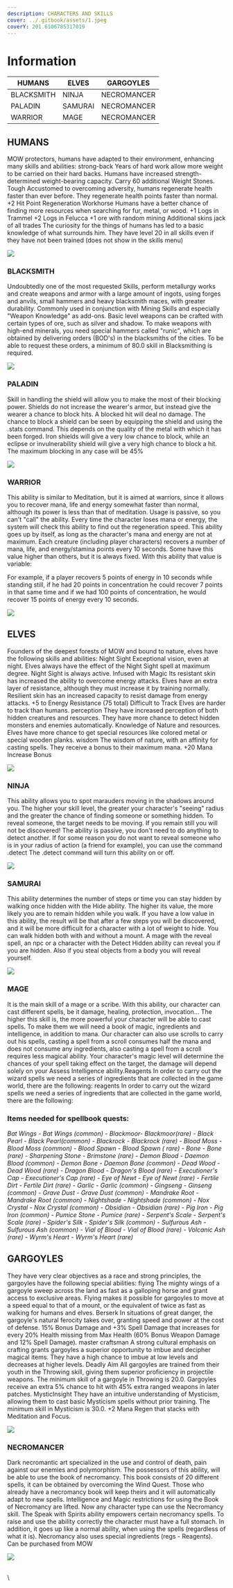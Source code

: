 ```yaml
---
description: CHARACTERS AND SKILLS
cover: ../.gitbook/assets/1.jpeg
coverY: 201.6106785317019
---
```


# Information



| HUMANS     | ELVES   | GARGOYLES   |
| ---------- | ------- | ----------- |
| BLACKSMITH | NINJA   | NECROMANCER |
| PALADIN    | SAMURAI | NECROMANCER |
| WARRIOR    | MAGE    | NECROMANCER |



## HUMANS



MOW protectors, humans have adapted to their environment, enhancing many skills and abilities: strong-back Years of hard work allow more weight to be carried on their hard backs. Humans have increased strength-determined weight-bearing capacity. Carry 60 additional Weight Stones. Tough Accustomed to overcoming adversity, humans regenerate health faster than ever before. They regenerate health points faster than normal. +2 Hit Point Regeneration Workhorse Humans have a better chance of finding more resources when searching for fur, metal, or wood. +1 Logs in Trammel +2 Logs in Felucca +1 ore with random mining Additional skins jack of all trades The curiosity for the things of humans has led to a basic knowledge of what surrounds him. They have level 20 in all skills even if they have not been trained (does not show in the skills menu)

![](<../.gitbook/assets/Sin título.png>)



### BLACKSMITH

Undoubtedly one of the most requested Skills, perform metallurgy works and create weapons and armor with a large amount of ingots, using forges and anvils, small hammers and heavy blacksmith maces, with greater durability. Commonly used in conjunction with Mining Skills and especially "Weapon Knowledge" as add-ons. Basic level weapons can be crafted with certain types of ore, such as silver and shadow. To make weapons with high-end minerals, you need special hammers called "runic", which are obtained by delivering orders (BOD's) in the blacksmiths of the cities. To be able to request these orders, a minimum of 80.0 skill in Blacksmithing is required.

![](../.gitbook/assets/Flag\_blacksmithy.gif)

### PALADIN

Skill in handling the shield will allow you to make the most of their blocking power. Shields do not increase the wearer's armor, but instead give the wearer a chance to block hits. A blocked hit will deal no damage. The chance to block a shield can be seen by equipping the shield and using the .stats command. This depends on the quality of the metal with which it has been forged. Iron shields will give a very low chance to block, while an eclipse or invulnerability shield will give a very high chance to block a hit. The maximum blocking in any case will be 45%

![](<../.gitbook/assets/Escudo (1).gif>)





### WARRIOR

This ability is similar to Meditation, but it is aimed at warriors, since it allows you to recover mana, life and energy somewhat faster than normal, although its power is less than that of meditation. Usage is passive, so you can't "call" the ability. Every time the character loses mana or energy, the system will check this ability to find out the regeneration speed. This ability goes up by itself, as long as the character's mana and energy are not at maximum. Each creature (including player characters) recovers a number of mana, life, and energy/stamina points every 10 seconds. Some have this value higher than others, but it is always fixed. With this ability that value is variable:

For example, if a player recovers 5 points of energy in 10 seconds while standing still, if he had 20 points in concentration he could recover 7 points in that same time and if we had 100 points of concentration, he would recover 15 points of energy every 10 seconds.



![](../.gitbook/assets/Flag\_focus.gif)

## ELVES

Founders of the deepest forests of MOW and bound to nature, elves have the following skills and abilities: Night Sight Exceptional vision, even at night. Elves always have the effect of the Night Sight spell at maximum degree. Night Sight is always active. Infused with Magic Its resistant skin has increased the ability to overcome energy attacks. Elves have an extra layer of resistance, although they must increase it by training normally. Resilient skin has an increased capacity to resist damage from energy attacks. +5 to Energy Resistance (75 total) Difficult to Track Elves are harder to track than humans. perception They have increased perception of both hidden creatures and resources. They have more chance to detect hidden monsters and enemies automatically. Knowledge of Nature and resources. Elves have more chance to get special resources like colored metal or special wooden planks. wisdom The wisdom of nature, with an affinity for casting spells. They receive a bonus to their maximum mana. +20 Mana Increase Bonus

![](../.gitbook/assets/race\_elf.png)

### NINJA

This ability allows you to spot marauders moving in the shadows around you. The higher your skill level, the greater your character's "seeing" radius and the greater the chance of finding someone or something hidden. To reveal someone, the target needs to be moving. If you remain still you will not be discovered! The ability is passive, you don't need to do anything to detect another. If for some reason you do not want to reveal someone who is in your radius of action (a friend for example), you can use the command .detect The .detect command will turn this ability on or off.

![](../.gitbook/assets/Detectaroculto.gif)

### SAMURAI

This ability determines the number of steps or time you can stay hidden by walking once hidden with the Hide ability. The higher its value, the more likely you are to remain hidden while you walk. If you have a low value in this ability, the result will be that after a few steps you will be discovered, and it will be more difficult for a character with a lot of weight to hide. You can walk hidden both with and without a mount. A mage with the reveal spell, an npc or a character with the Detect Hidden ability can reveal you if you are hidden. Also if you steal objects from a body you will reveal yourself.

![](../.gitbook/assets/Flag\_stealth.gif)

### MAGE

It is the main skill of a mage or a scribe. With this ability, our character can cast different spells, be it damage, healing, protection, invocation... The higher this skill is, the more powerful your character will be able to cast spells. To make them we will need a book of magic, ingredients and intelligence, in addition to mana. Our character can also use scrolls to carry out his spells, casting a spell from a scroll consumes half the mana and does not consume any ingredients, also casting a spell from a scroll requires less magical ability. Your character's magic level will determine the chances of your spell taking effect on the target, the damage will depend solely on your Assess Intelligence ability.Reagents In order to carry out the wizard spells we need a series of ingredients that are collected in the game world, there are the following: reagents In order to carry out the wizard spells we need a series of ingredients that are collected in the game world, there are the following:&#x20;



### Items needed for spellbook quests:

_Bat Wings - Bat Wings (common) - Blackmoor- Blackmoor(rare) - Black Pearl - Black Pearl(common) - Blackrock - Blackrock (rare) - Blood Moss - Blood Moss (common) - Blood Spawn - Blood Spawn ( rare) - Bone - Bone (rare) - Sharpening Stone - Brimstone (rare) - Demon Blood - Daemon Blood (common) - Demon Bone - Daemon Bone (common) - Dead Wood - Dead Wood (rare) - Dragon Blood - Dragon's Blood (rare) - Executioner's Cap - Executioner's Cap (rare) - Eye of Newt - Eye of Newt (rare) - Fertile Dirt - Fertile Dirt (rare) - Garlic - Garlic (common) - Gingseng - Ginseng (common) - Grave Dust - Grave Dust (common) - Mandrake Root - Mandrake Root (common) - Nightshade - Nightshade (common) - Nox Crystal - Nox Crystal (common) - Obsidian - Obsidian (rare) - Pig Iron - Pig Iron (common) - Pumice Stone - Pumice (rare) - Serpent's Scale - Serpent's Scale (rare) - Spider's Silk - Spider's Silk (common) - Sulfurous Ash - Sulfurous Ash (common) - Vial of Blood - Vial of Blood (rare) - Volcanic Ash (rare) - Wyrm's Heart - Wyrm's Heart (rare)_

## GARGOYLES

They have very clear objectives as a race and strong principles, the gargoyles have the following special abilities: flying The mighty wings of a gargoyle sweep across the land as fast as a galloping horse and grant access to exclusive areas. Flying makes it possible for gargoyles to move at a speed equal to that of a mount, or the equivalent of twice as fast as walking for humans and elves. Berserk In situations of great danger, the gargoyle's natural ferocity takes over, granting speed and power at the cost of defense. 15% Bonus Damage and +3% Spell Damage that increases for every 20% Health missing from Max Health (60% Bonus Weapon Damage and 12% Spell Damage). master craftsman A strong cultural emphasis on crafting grants gargoyles a superior opportunity to imbue and decipher magical items. They have a high chance to imbue at low levels and decreases at higher levels. Deadly Aim All gargoyles are trained from their youth in the Throwing skill, giving them superior proficiency in projectile weapons. The minimum skill of a gargoyle in Throwing is 20.0. Gargoyles receive an extra 5% chance to hit with 45% extra ranged weapons in later patches. MysticInsight They have an intuitive understanding of Mysticism, allowing them to cast basic Mysticism spells without prior training. The minimum skill in Mysticism is 30.0. +2 Mana Regen that stacks with Meditation and Focus.

![](../.gitbook/assets/race\_gargoyle.png)

### NECROMANCER

Dark necromantic art specialized in the use and control of death, pain against our enemies and polymorphism. The possessors of this ability, will be able to use the book of necromancy. This book consists of 20 different spells, it can be obtained by overcoming the Wind Quest. Those who already have a necromancy book will keep theirs and it will automatically adapt to new spells. Intelligence and Magic restrictions for using the Book of Necromancy are lifted. Now any character type can use the Necromancy skill. The Speak with Spirits ability empowers certain necromancy spells. To raise and use the ability correctly the character must have a full stomach. In addition, it goes up like a normal ability, when using the spells (regardless of what it is). Necromancy also uses special ingredients (regs - Reagents). Can be purchased from MOW

![](../.gitbook/assets/Nigromancia.gif)

\
\
